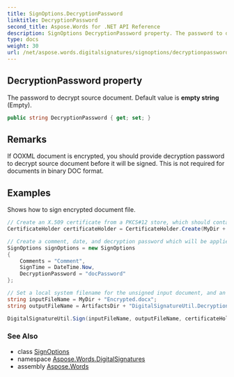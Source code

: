 ```yaml
---
title: SignOptions.DecryptionPassword
linktitle: DecryptionPassword
second_title: Aspose.Words for .NET API Reference
description: SignOptions DecryptionPassword property. The password to decrypt source document. Default value is empty string Empty in C#.
type: docs
weight: 30
url: /net/aspose.words.digitalsignatures/signoptions/decryptionpassword/
---
```

## DecryptionPassword property

The password to decrypt source document. Default value is **empty string** (Empty).

```csharp
public string DecryptionPassword { get; set; }
```

## Remarks

If OOXML document is encrypted, you should provide decryption password to decrypt source document before it will be signed. This is not required for documents in binary DOC format.

## Examples

Shows how to sign encrypted document file.

```csharp
// Create an X.509 certificate from a PKCS#12 store, which should contain a private key.
CertificateHolder certificateHolder = CertificateHolder.Create(MyDir + "morzal.pfx", "aw");

// Create a comment, date, and decryption password which will be applied with our new digital signature.
SignOptions signOptions = new SignOptions
{
    Comments = "Comment",
    SignTime = DateTime.Now,
    DecryptionPassword = "docPassword"
};

// Set a local system filename for the unsigned input document, and an output filename for its new digitally signed copy.
string inputFileName = MyDir + "Encrypted.docx";
string outputFileName = ArtifactsDir + "DigitalSignatureUtil.DecryptionPassword.docx";

DigitalSignatureUtil.Sign(inputFileName, outputFileName, certificateHolder, signOptions);
```

### See Also

* class [SignOptions](../)
* namespace [Aspose.Words.DigitalSignatures](../../signoptions/)
* assembly [Aspose.Words](../../../)
